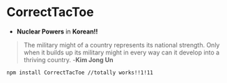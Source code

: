 # CorrectTacToe
 - **Nuclear Powers** in **Korean!!**

> The military might of a country represents its national strength. Only when it builds up its military might in every way can it develop into a thriving country. 
> -**Kim Jong Un**

    npm install CorrectTacToe //totally works!!1!11
   

    
